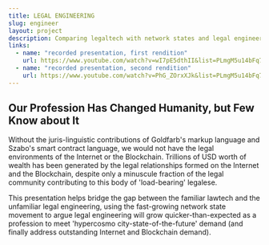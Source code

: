 ```yaml
---
title: LEGAL ENGINEERING
slug: engineer
layout: project
description: Comparing legaltech with network states and legal engineering industries.
links:
  - name: "recorded presentation, first rendition"
    url: https://www.youtube.com/watch?v=wI7pE5dthII&list=PLmgM5u14bFq71Tpwg5DLje2JQiAfKX3sX&index=6
  - name: "recorded presentation, second rendition"
    url: https://www.youtube.com/watch?v=PhG_ZOrxXJk&list=PLmgM5u14bFq71Tpwg5DLje2JQiAfKX3sX&index=1
---
```


## Our Profession Has Changed Humanity, but Few Know about It

Without the juris-linguistic contributions of Goldfarb's markup language and Szabo's smart contract language, we would not have the legal environments of the Internet or the Blockchain. Trillions of USD worth of wealth has been generated by the legal relationships formed on the Internet and the Blockchain, despite only a minuscule fraction of the legal community contributing to this body of 'load-bearing' legalese.

This presentation helps bridge the gap between the familiar lawtech and the unfamiliar legal engineering, using the fast-growing network state movement to argue legal engineering will grow quicker-than-expected as a profession to meet 'hypercosmo city-state-of-the-future' demand (and finally address outstanding Internet and Blockchain demand).
